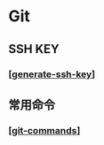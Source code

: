 # Git

## SSH KEY

### [[generate-ssh-key]]

## 常用命令

### [[git-commands]]


[//begin]: # "Autogenerated link references for markdown compatibility"
[generate-ssh-key]: generate-ssh-key "Generate SSH key"
[git-commands]: git-commands "Git Commands"
[//end]: # "Autogenerated link references"